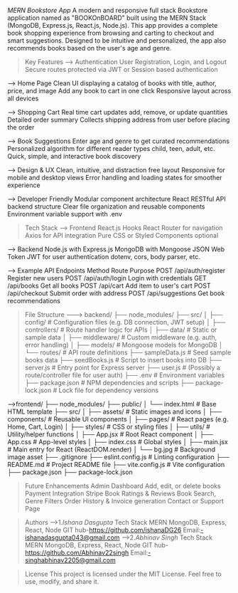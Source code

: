*MERN Bookstore App*
A modern and responsive full stack Bookstore application named as "BOOKOnBOARD" built using the MERN Stack (MongoDB, Express.js, React.js, Node.js). This app provides a complete book shopping experience from browsing and carting to checkout and smart suggestions. Designed to be intuitive and personalized, the app also recommends books based on the user's age and genre.

> Key Features
--> Authentication
User Registration, Login, and Logout
Secure routes protected via JWT or Session based authentication

--> Home Page
Clean UI displaying a catalog of books with title, author, price, and image
Add any book to cart in one click
Responsive layout across all devices

--> Shopping Cart 
Real time cart updates add, remove, or update quantities
Detailed order summary
Collects shipping address from user before placing the order

--> Book Suggestions
Enter age and genre to get curated recommendations
Personalized algorithm for different reader types child, teen, adult, etc.
Quick, simple, and interactive book discovery

--> Design & UX
Clean, intuitive, and distraction free layout
Responsive for mobile and desktop views
Error handling and loading states for smoother experience

--> Developer Friendly
Modular component architecture React
RESTful API backend structure
Clear file organization and reusable components
Environment variable support with .env

>Tech Stack
--> Frontend
React.js Hooks
React Router for navigation
Axios for API integration
Pure CSS or Styled Components optional

--> Backend
Node.js with Express.js
MongoDB with Mongoose
JSON Web Token JWT for user authentication
dotenv, cors, body parser, etc.

--> Example API Endpoints
Method	Route	Purpose
POST	/api/auth/register	Register new users
POST	/api/auth/login  	Login with credentials
GET	     /api/books	        Get all books
POST	/api/cart	        Add item to user's cart
POST	/api/checkout	    Submit order with address
POST	/api/suggestions	Get book recommendations

>File Structure 
---> backend/
├── node_modules/
├── src/
│   ├── config/          # Configuration files (e.g. DB connection, JWT setup)
│   ├── controllers/     # Route handler logic for APIs
│   ├── data/            # Static or sample data
│   ├── middleware/      # Custom middleware (e.g. auth, error handling)
│   ├── models/          # Mongoose models for MongoDB
│   └── routes/          # API route definitions
├── sampleData.js        # Seed sample books data
├── seedBooks.js         # Script to insert books into DB
├── server.js            # Entry point for Express server
├── user.js              # (Possibly a route/controller file for user auth)
├── .env                 # Environment variables
├── package.json         # NPM dependencies and scripts
├── package-lock.json    # Lock file for dependency versions


-->frontend/
├── node_modules/
├── public/
│   └── index.html       # Base HTML template
├── src/
│   ├── assets/          # Static images and icons
│   ├── components/      # Reusable UI components
│   ├── pages/           # React pages (e.g. Home, Cart, Login)
│   ├── styles/          # CSS or styling files
│   ├── utils/           # Utility/helper functions
│   ├── App.jsx          # Root React component
│   ├── App.css          # App-level styles
│   ├── index.css        # Global styles
│   ├── main.jsx         # Main entry for React (ReactDOM.render)
│   └── bg.jpg           # Background image asset
├── .gitignore
├── eslint.config.js     # Linting configuration
├── README.md            # Project README file
├── vite.config.js       # Vite configuration
├── package.json
├── package-lock.json


> Future Enhancements
Admin Dashboard Add, edit, or delete books
Payment Integration Stripe
Book Ratings & Reviews
Book Search, Genre Filters
Order History & Invoice generation
Contact or Support Page


> Authors
-->1.*Ishana Dasgupta*
Tech Stack MERN MongoDB, Express, React, Node
GIT hub-https://github.com/ishanaDG26
Email:-ishanadasgupta043@gmail.com
-->2.*Abhinav Singh*
Tech Stack MERN MongoDB, Express, React, Node
GIT hub-https://github.com/Abhinav22singh
Email:-singhabhinav2205@gmail.com

> License
This project is licensed under the MIT License. Feel free to use, modify, and share it.